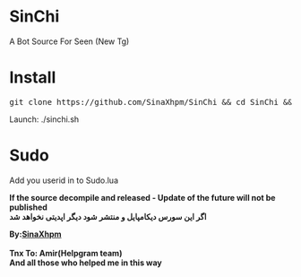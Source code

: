 # SinChi
A Bot Source For Seen  (New Tg)

# Install
<pre>
git clone https://github.com/SinaXhpm/SinChi && cd SinChi && chmod +x tg && chmod +x sinchi.sh && chmod +x install.sh && ./install.sh
</pre>
 Launch: ./sinchi.sh
# Sudo
Add you userid in to Sudo.lua 


<b>If the source decompile and released - Update of the future will not be published
<br/>
اگر این سورس دیکامپایل و منتشر شود دیگر اپدیتی نخواهد شد
</b>

<b>By:<a href='https://telegram.me/sinaxhpm'>SinaXhpm</a><br/><br/>
Tnx To:
Amir(Helpgram team)
<br/>
And all those who helped me in this way
